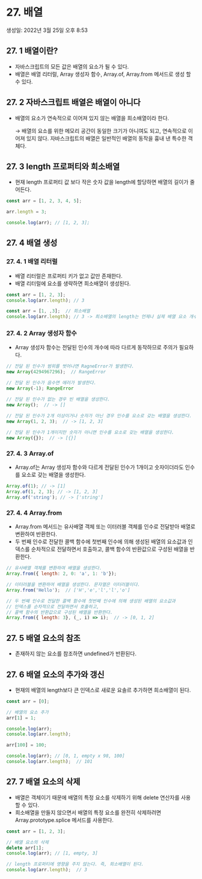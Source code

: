 # 27. 배열

생성일: 2022년 3월 25일 오후 8:53

## 27. 1 배열이란?

- 자바스크립트의 모든 값은 배열의 요소가 될 수 있다.
- 배열은 배열 리터럴, Array 생성자 함수, Array.of, Array.from 메서드로 생성 할 수 있다.

## 27. 2 자바스크립트 배열은 배열이 아니다

- 배열의 요소가 연속적으로 이어져 있지 않는 배열을 희소배열이라 한다.
    
    → 배열의 요소를 위한 메모리 공간이 동일한 크기가 아니여도 되고, 연속적으로 이어져 있지 않다. 자바스크립트의 배열은 일반적인 배열의 동작을 흉내 낸 특수한 객체다.
    

## 27. 3 length 프로퍼티와 희소배열

- 현재 length 프로퍼티 값 보다 작은 숫자 값을 length에 할당하면 배열의 길이가 줄어든다.

```jsx
const arr = [1, 2, 3, 4, 5];

arr.length = 3;

console.log(arr); // [1, 2, 3];
```

## 27. 4 배열 생성

### 27. 4. 1 배열 리터럴

- 배열 리터럴은 프로퍼티 키가 없고 값만 존재한다.
- 배열 리터럴에 요소를 생략하면 희소배열이 생성된다.

```jsx
const arr = [1, 2, 3];
console.log(arr.length); // 3

const arr = [1, ,3];  // 희소배열
console.log(arr.length); // 3 -> 희소배열의 length는 언제나 실제 배열 요소 개수보다 크다
```

### 27. 4. 2 Array 생성자 함수

- Array 생성자 함수는 전달된 인수의 개수에 따라 다르게 동작하므로 주의가 필요하다.

```jsx
// 전달 된 인수가 범위를 벗어나면 RagneError가 발생한다.
new Array(4294967296);  // RangeError

// 전달 된 인수가 음수면 에러가 발생한다.
new Array(-1); RangeError

// 전달 된 인수가 없는 경우 빈 배열을 생성한다.
new Array();  // -> []

// 전달 된 인수가 2개 이상이거나 숫자가 아닌 경우 인수를 요소로 갖는 배열을 생성한다.
new Array(1, 2, 3);  // -> [1, 2, 3]
 
// 전달 된 인수가 1개이지만 숫자가 아니면 인수를 요소로 갖는 배열을 생성한다.
new Array({});  // -> [{}]
```

### 27. 4. 3 Array.of

- Array.of는 Array 생성자 함수와 다르게 전달된 인수가 1개이고 숫자이더라도 인수를 요소로 갖는 배열을 생성한다.

```jsx
Array.of(1); // -> [1]
Array.of(1, 2, 3); // -> [1, 2, 3]
Array.of('string'); // -> ['string']
```

### 27. 4. 4 Array.from

- Array.from 메서드는 유사배열 객체 또는 이터러블 객체를 인수로 전달받아 배열로 변환하여 반환한다.
- 두 번째 인수로 전달한 콜백 함수에 첫번째 인수에 의해 생성된 배열의 요소값과 인덱스를 순차적으로 전달하면서 호출하고, 콜백 함수의 반환값으로 구성된 배열을 반환한다.

```jsx
// 유사배열 객체를 변환하여 배열을 생성한다.
Array.from({ length: 2, 0: 'a', 1: 'b'});

// 이터러블을 변환하여 배열을 생성한다. 문자열은 이터러블이다.
Array.from('Hello');  // ['H','e','l','l','o']

// 두 번째 인수로 전달한 콜백 함수에 첫번째 인수에 의해 생성된 배열의 요소값과 
// 인덱스를 순차적으로 전달하면서 호출하고, 
// 콜백 함수의 반환값으로 구성된 배열을 반환한다.
Array.from({ length: 3}, (_, i) => i);  // -> [0, 1, 2]

```

## 27. 5 배열 요소의 참조

- 존재하지 않는 요소를 참조하면 undefined가 반환된다.

## 27. 6 배열 요소의 추가와 갱신

- 현재의 배열의 length보다 큰 인덱스로 새로운 요솔르 추가하면 희소배열이 된다.

```jsx
const arr = [0];

// 배열의 요소 추가
arr[1] = 1;

console.log(arr);
console.log(arr.length);

arr[100] = 100;

console.log(arr); // [0, 1, empty x 98, 100]
console.log(arr.length);  // 101
```

## 27. 7  배열 요소의 삭제

- 배열은 객체이기 때문에 배열의 특정 요소를 삭제하기 위해 delete 연산자를 사용 할 수 있다.
- 희소배열을 만들지 않으면서 배열의 특정 요소를 완전히 삭제하려면 Array.prototype.splice 메서드를 사용한다.

```jsx
const arr = [1, 2, 3];

// 배열 요소의 삭제
delete arr[1];
console.log(arr); // [1, empty, 3]

// length 프로퍼티에 영향을 주지 않는다. 즉, 희소배열이 된다.
console.log(arr.length);  // 3
```